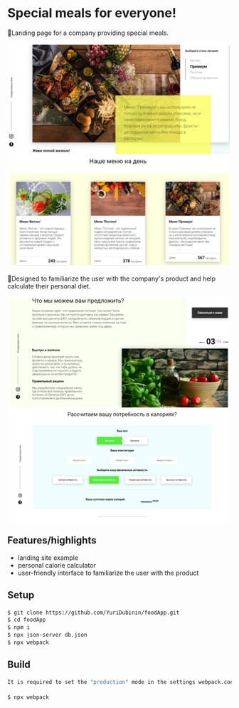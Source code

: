 # Special meals for everyone!

🍎Landing page for a company providing special meals.

![preview_1](img/for_readme/preview_1.jpg)

🍏Designed to familiarize the user with the company's product and help calculate their personal diet.

![preview_2](img/for_readme/preview_2.jpg)

## Features/highlights

-   landing site example
-   personal calorie calculator
-   user-friendly interface to familiarize the user with the product

## Setup

```bash
$ git clone https://github.com/YuriDubinin/foodApp.git
$ cd foodApp
$ npm i
$ npx json-server db.json
$ npx webpack
```

## Build

```bash
It is required to set the "production" mode in the settings webpack.config.js

$ npx webpack
```

